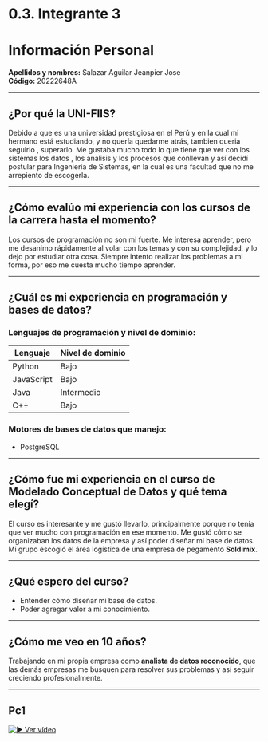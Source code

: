 # 0.3. Integrante 3

# Información Personal

**Apellidos y nombres:** Salazar Aguilar Jeanpier Jose  
**Código:** 20222648A

---

## ¿Por qué la UNI-FIIS?

Debido a que es una universidad prestigiosa en el Perú y en la cual mi hermano está estudiando, y no quería quedarme atrás, tambien queria seguirlo , superarlo. Me gustaba mucho todo lo que tiene que ver con los sistemas los datos , los analisis y los procesos que conllevan y así decidí postular para Ingeniería de Sistemas, en la cual es una facultad que no me arrepiento de escogerla.

---

## ¿Cómo evalúo mi experiencia con los cursos de la carrera hasta el momento?

Los cursos de programación no son mi fuerte. Me interesa aprender, pero me desanimo rápidamente al volar con los temas y con su complejidad, y lo dejo por estudiar otra cosa. Siempre intento realizar los problemas a mi forma, por eso me cuesta mucho tiempo aprender.

---

## ¿Cuál es mi experiencia en programación y bases de datos?

### Lenguajes de programación y nivel de dominio:

| Lenguaje   | Nivel de dominio |
|------------|------------------|
| Python     | Bajo             |
| JavaScript | Bajo             |
| Java       | Intermedio       |
| C++        | Bajo             |

### Motores de bases de datos que manejo:
- PostgreSQL

---

## ¿Cómo fue mi experiencia en el curso de Modelado Conceptual de Datos y qué tema elegí?

El curso es interesante y me gustó llevarlo, principalmente porque no tenía que ver mucho con programación en ese momento. Me gustó cómo se organizaban los datos de la empresa y así poder diseñar mi base de datos.  
Mi grupo escogió el área logística de una empresa de pegamento **Soldimix**.

---

## ¿Qué espero del curso?

- Entender cómo diseñar mi base de datos.  
- Poder agregar valor a mi conocimiento.

---

## ¿Cómo me veo en 10 años?

Trabajando en mi propia empresa como **analista de datos reconocido**, que las demás empresas me busquen para resolver sus problemas y así seguir creciendo profesionalmente.

---

## Pc1
[![▶ Ver vídeo](https://img.youtube.com/vi/mCuty7VvU90/0.jpg)](https://www.youtube.com/watch?v=mCuty7VvU90)


